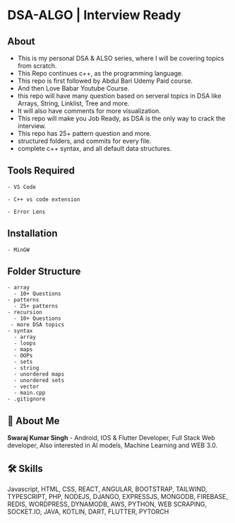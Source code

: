 # DSA-ALGO | Interview Ready

## About
- This is my personal DSA & ALSO series, where I will be covering topics from scratch.
- This Repo continues c++, as the programming language.
- This repo is first followed by Abdul Bari Udemy Paid course.
- And then Love Babar Youtube Course.
- this repo will have many question based on serveral topics in DSA like Arrays, String, Linklist, Tree and more.
- It will also have comments for more visualization.
- This repo will make you Job Ready, as DSA is the only way to crack the interview.
- This repo has 25+ pattern question and more.
- structured folders, and commits for every file.
- complete c++ syntax, and all default data structures.

## Tools Required

```
- VS Code
```

```
- C++ vs code extension
```

```
- Error Lens
```

## Installation 

```
- MinGW
```

## Folder Structure

```
- array
  - 10+ Questions
- patterns
  - 25+ patterns
- recursion
  - 10+ Questions
 - more DSA topics
- syntax
  - array
  - loops
  - maps
  - OOPs
  - sets
  - string
  - unordered maps
  - unordered sets
  - vector
  - main.cpp
- .gitignore
```


## 🚀 About Me

**Swaraj Kumar Singh** - Android, IOS & Flutter Developer, Full Stack Web developer, Also interested in AI models, Machine Learning and WEB 3.0.


## 🛠 Skills
Javascript, HTML, CSS, REACT, ANGULAR, BOOTSTRAP, TAILWIND, TYPESCRIPT, PHP, NODEJS, DJANGO, EXPRESSJS, MONGODB, FIREBASE, REDIS, WORDPRESS, DYNAMODB, AWS, PYTHON, WEB SCRAPING, SOCKET.IO, JAVA, KOTLIN, DART, FLUTTER, PYTORCH
